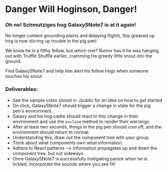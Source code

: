 # Danger Will Hoginson, Danger!

### Oh no! Schmutziges hog GalaxySNote7 is at it again!

No longer content grounding plains and delaying flights, this greased up hog is now stirring up trouble in the pig pen!

We know he is a filthy fellow, but which one? Rumor has it he was hanging out with Truffle Shuffle earlier, cramming his greedy little snout into the ground.

Find GalaxySNote7 and help him alert his fellow hogs when someone touches his snout.

### Deliverables:
- See the sample video stored in ./public for an idea on how to get started
- On click, GalaxySNote7 should trigger a change in state for the pig pen's environment.
- Galaxy and his hog cadre should react to this change in their environment and use the ```exclaim``` method to render their warnings.
- After at least two seconds, things in the pig pen should cool off, and the environment should return to normal.
- Understanding this, draw out the component tree with your group.
- Think about what components own what information.
- Adhere to React patterns --> information propagates up and down the component tree, but not sideways
- Once GalaxySNote7 is successfully instigating panick when he is tickled, incorporate the sounds where you see fit!
